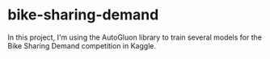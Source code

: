 # bike-sharing-demand
In this project, I'm using the AutoGluon library to train several models for the Bike Sharing Demand competition in Kaggle. 
